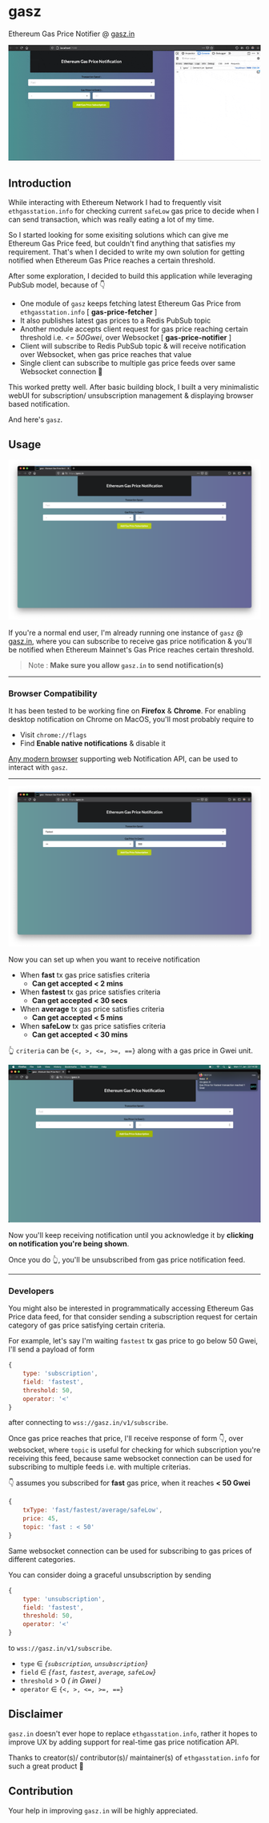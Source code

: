 # gasz

Ethereum Gas Price Notifier @ [gasz.in](https://gasz.in)

![banner](sc/banner.gif)

## Introduction

While interacting with Ethereum Network I had to frequently visit `ethgasstation.info` for checking current `safeLow` gas price to decide when I can send transaction, which was really eating a lot of my time.

So I started looking for some exisiting solutions which can give me Ethereum Gas Price feed, but couldn't find anything that satisfies my requirement. That's when I decided to write my own solution for getting notified when Ethereum Gas Price reaches a certain threshold.

After some exploration, I decided to build this application while leveraging PubSub model, because of 👇

- One module of `gasz` keeps fetching latest Ethereum Gas Price from `ethgasstation.info` [ **gas-price-fetcher** ]
- It also publishes latest gas prices to a Redis PubSub topic
- Another module accepts client request for gas price reaching certain threshold i.e. _<= 50Gwei_, over Websocket [ **gas-price-notifier** ]
- Client will subscribe to Redis PubSub topic & will receive notification over Websocket, when gas price reaches that value
- Single client can subscribe to multiple gas price feeds over same Websocket connection 🦾

This worked pretty well. After basic building block, I built a very minimalistic webUI for subscription/ unsubscription management & displaying browser based notification.

And here's `gasz`.

## Usage

![webUI](sc/webUI_1.png)

If you're a normal end user, I'm already running one instance of `gasz` @ [gasz.in](https://gasz.in), where you can subscribe to receive gas price notification & you'll be notified when Ethereum Mainnet's Gas Price reaches certain threshold.

> Note : **Make sure you allow `gasz.in` to send notification(s)**

---

### Browser Compatibility

It has been tested to be working fine on **Firefox** & **Chrome**. For enabling desktop notification on Chrome on MacOS, you'll most probably require to

- Visit `chrome://flags`
- Find **Enable native notifications** & disable it

[Any modern browser](https://developer.mozilla.org/en-US/docs/Web/API/notification#browser_compatibility) supporting web Notification API, can be used to interact with `gasz`.

---

![webUI](sc/webUI_2.png)

Now you can set up when you want to receive notification

- When **fast** tx gas price satisfies criteria
    - **Can get accepted < 2 mins**
- When **fastest** tx gas price satisfies criteria
    - **Can get accepted < 30 secs**
- When **average** tx gas price satisfies criteria
    - **Can get accepted < 5 mins**
- When **safeLow** tx gas price satisfies criteria
    - **Can get accepted < 30 mins**

👆 `criteria` can be `{<, >, <=, >=, ==}` along with a gas price in Gwei unit.

![webUI](sc/webUI_3.png)

Now you'll keep receiving notification until you acknowledge it by **clicking on notification you're being shown**.

Once you do 👆, you'll be unsubscribed from gas price notification feed.

---

### Developers

You might also be interested in programmatically accessing Ethereum Gas Price data feed, for that consider sending a subscription request for certain category of gas price satisfying certain criteria.

For example, let's say I'm waiting `fastest` tx gas price to go below 50 Gwei, I'll send a payload of form

```js
{
    type: 'subscription',
    field: 'fastest',
    threshold: 50,
    operator: '<'
}
```

after connecting to `wss://gasz.in/v1/subscribe`.

Once gas price reaches that price, I'll receive response of form 👇, over websocket, where `topic` is useful for checking for which subscription you're receiving this feed, because same websocket connection can be used for subscribing to multiple feeds i.e. with multiple criterias.

👇 assumes you subscribed for **fast** gas price, when it reaches **< 50 Gwei**

```js
{
    txType: 'fast/fastest/average/safeLow',
    price: 45,
    topic: 'fast : < 50'
}
```

Same websocket connection can be used for subscribing to gas prices of different categories.

You can consider doing a graceful unsubscription by sending 

```js
{
    type: 'unsubscription',
    field: 'fastest',
    threshold: 50,
    operator: '<'
}
```

to `wss://gasz.in/v1/subscribe`.

- `type` ∈ _{`subscription`, `unsubscription`}_
- `field` ∈ _{`fast`, `fastest`, `average`, `safeLow`}_
- `threshold` > 0 _( in Gwei )_
- `operator` ∈ `{<, >, <=, >=, ==}`

## Disclaimer

`gasz.in` doesn't ever hope to replace `ethgasstation.info`, rather it hopes to improve UX by adding support for real-time gas price notification API.

Thanks to creator(s)/ contributor(s)/ maintainer(s) of `ethgasstation.info` for such a great product 🙌

## Contribution

Your help in improving `gasz.in` will be highly appreciated.

